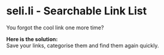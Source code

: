 # seli.li - Searchable Link List

You forgot the cool link one more time?

**Here is the solution:** <br/>
Save your links, categorise them and find them again quickly.
